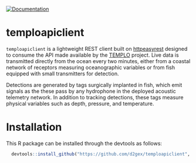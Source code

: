 [![Documentation](https://img.shields.io/badge/documentation-temploapiclient-orange.svg?colorB=E91E63)](https://d2gex.github.io/temploapiclient/)
# temploapiclient

`temploapiclient` is a lightweight REST client built on [httpeasyrest](https://github.com/d2gex/httpeasyrest)
designed to consume the API made available by the [TEMPLO](https://galtrackingnet.com/en/research/list-projects/projects/templo-new-technologies-for-the-observation-of-the-marine-environment-implementation-of-live-acoustic-telemetry-on-observation-platforms/) project.
Live data is transmitted directly from the ocean every two minutes, either from a coastal network of receptors measuring 
oceanographic variables or from fish equipped with small transmitters for detection. 

Detections are generated by tags surgically implanted in fish, which emit signals as the these pass by any hydrophone in 
the deployed acoustic telemetry network. In addition to tracking detections, these tags measure physical variables such 
as depth, pressure, and temperature.


# Installation
This R package can be installed through the devtools as follows:
```r 
  devtools::install_github("https://github.com/d2gex/temploapiclient", dep=TRUE)
```
